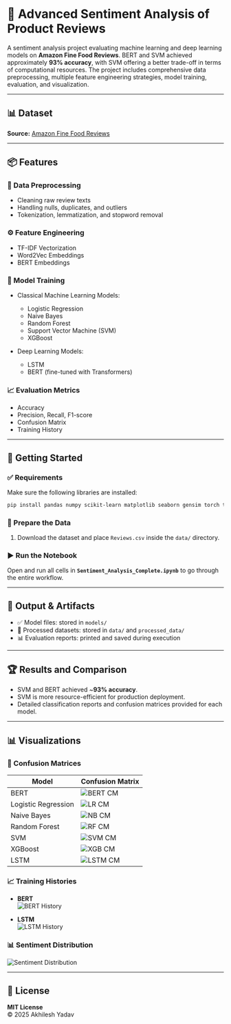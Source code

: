 # 🧠 Advanced Sentiment Analysis of Product Reviews

A sentiment analysis project evaluating machine learning and deep learning models on **Amazon Fine Food Reviews**. BERT and SVM achieved approximately **93% accuracy**, with SVM offering a better trade-off in terms of computational resources. The project includes comprehensive data preprocessing, multiple feature engineering strategies, model training, evaluation, and visualization.

---

## 📊 Dataset

**Source:** [Amazon Fine Food Reviews](https://www.kaggle.com/datasets/snap/amazon-fine-food-reviews)

---

## 📦 Features

### 🔄 Data Preprocessing
- Cleaning raw review texts  
- Handling nulls, duplicates, and outliers  
- Tokenization, lemmatization, and stopword removal  

### ⚙️ Feature Engineering
- TF-IDF Vectorization  
- Word2Vec Embeddings  
- BERT Embeddings  

### 🤖 Model Training
- Classical Machine Learning Models:
  - Logistic Regression  
  - Naive Bayes  
  - Random Forest  
  - Support Vector Machine (SVM)  
  - XGBoost  

- Deep Learning Models:
  - LSTM  
  - BERT (fine-tuned with Transformers)  

### 📈 Evaluation Metrics
- Accuracy  
- Precision, Recall, F1-score  
- Confusion Matrix  
- Training History  

---

## 🚀 Getting Started

### ✅ Requirements

Make sure the following libraries are installed:

```bash
pip install pandas numpy scikit-learn matplotlib seaborn gensim torch transformers xgboost joblib tqdm pillow
```

### 📁 Prepare the Data

1. Download the dataset and place `Reviews.csv` inside the `data/` directory.

### ▶️ Run the Notebook

Open and run all cells in **`Sentiment_Analysis_Complete.ipynb`** to go through the entire workflow.

---

## 📂 Output & Artifacts

- ✅ Model files: stored in `models/`  
- 📄 Processed datasets: stored in `data/` and `processed_data/`  
- 📊 Evaluation reports: printed and saved during execution  

---

## 🏆 Results and Comparison

- SVM and BERT achieved ~**93% accuracy**.  
- SVM is more resource-efficient for production deployment.  
- Detailed classification reports and confusion matrices provided for each model.

---

## 📊 Visualizations

### 🔀 Confusion Matrices
| Model | Confusion Matrix |
|-------|------------------|
| BERT | ![BERT CM](models/bert_cm.png) |
| Logistic Regression | ![LR CM](models/logistic_regression_cm.png) |
| Naive Bayes | ![NB CM](models/naive_bayes_cm.png) |
| Random Forest | ![RF CM](models/random_forest_cm.png) |
| SVM | ![SVM CM](models/svm_cm.png) |
| XGBoost | ![XGB CM](models/xgboost_cm.png) |
| LSTM | ![LSTM CM](models/lstm_cm.png) |

### 📈 Training Histories
- **BERT**  
  ![BERT History](models/bert_history.png)

- **LSTM**  
  ![LSTM History](models/lstm_history.png)

### 📊 Sentiment Distribution
![Sentiment Distribution](models/sentiment_distribution_pie.png)

---

## 📄 License

**MIT License**  
© 2025 Akhilesh Yadav
